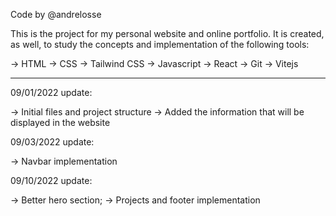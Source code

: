 Code by @andrelosse

This is the project for my personal website and online portfolio.
It is created, as well, to study the concepts and implementation of the following tools:

-> HTML
-> CSS
-> Tailwind CSS
-> Javascript
-> React
-> Git
-> Vitejs

--------------------------------------------------------

09/01/2022 update:

-> Initial files and project structure
-> Added the information that will be displayed in the website

09/03/2022 update:

-> Navbar implementation

09/10/2022 update:

-> Better hero section;
-> Projects and footer implementation

